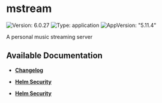 # mstream

![Version: 6.0.27](https://img.shields.io/badge/Version-6.0.27-informational?style=flat-square) ![Type: application](https://img.shields.io/badge/Type-application-informational?style=flat-square) ![AppVersion: "5.11.4"](https://img.shields.io/badge/AppVersion-"5.11.4"-informational?style=flat-square)

A personal music streaming server

## Available Documentation

- [**Changelog**](CHANGELOG)

- [**Helm Security**](container-security)

- [**Helm Security**](helm-security)

